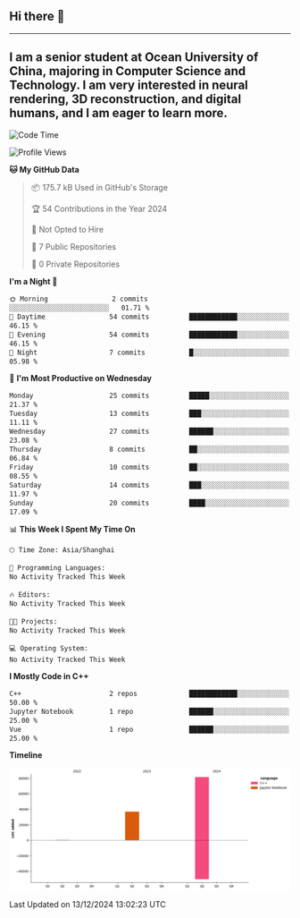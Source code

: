 ## Hi there 👋
---
I am a senior student at Ocean University of China, majoring in Computer Science and Technology. I am very interested in neural rendering, 3D reconstruction, and digital humans, and I am eager to learn more.
---
<!--START_SECTION:waka-->
![Code Time](http://img.shields.io/badge/Code%20Time-0%20secs-blue)

![Profile Views](http://img.shields.io/badge/Profile%20Views-0-blue)

**🐱 My GitHub Data** 

> 📦 175.7 kB Used in GitHub's Storage 
 > 
> 🏆 54 Contributions in the Year 2024
 > 
> 🚫 Not Opted to Hire
 > 
> 📜 7 Public Repositories 
 > 
> 🔑 0 Private Repositories 
 > 
**I'm a Night 🦉** 

```text
🌞 Morning                2 commits           ░░░░░░░░░░░░░░░░░░░░░░░░░   01.71 % 
🌆 Daytime                54 commits          ████████████░░░░░░░░░░░░░   46.15 % 
🌃 Evening                54 commits          ████████████░░░░░░░░░░░░░   46.15 % 
🌙 Night                  7 commits           █░░░░░░░░░░░░░░░░░░░░░░░░   05.98 % 
```
📅 **I'm Most Productive on Wednesday** 

```text
Monday                   25 commits          █████░░░░░░░░░░░░░░░░░░░░   21.37 % 
Tuesday                  13 commits          ███░░░░░░░░░░░░░░░░░░░░░░   11.11 % 
Wednesday                27 commits          ██████░░░░░░░░░░░░░░░░░░░   23.08 % 
Thursday                 8 commits           ██░░░░░░░░░░░░░░░░░░░░░░░   06.84 % 
Friday                   10 commits          ██░░░░░░░░░░░░░░░░░░░░░░░   08.55 % 
Saturday                 14 commits          ███░░░░░░░░░░░░░░░░░░░░░░   11.97 % 
Sunday                   20 commits          ████░░░░░░░░░░░░░░░░░░░░░   17.09 % 
```


📊 **This Week I Spent My Time On** 

```text
🕑︎ Time Zone: Asia/Shanghai

💬 Programming Languages: 
No Activity Tracked This Week

🔥 Editors: 
No Activity Tracked This Week

🐱‍💻 Projects: 
No Activity Tracked This Week

💻 Operating System: 
No Activity Tracked This Week
```

**I Mostly Code in C++** 

```text
C++                      2 repos             ████████████░░░░░░░░░░░░░   50.00 % 
Jupyter Notebook         1 repo              ██████░░░░░░░░░░░░░░░░░░░   25.00 % 
Vue                      1 repo              ██████░░░░░░░░░░░░░░░░░░░   25.00 % 
```



**Timeline**

![Lines of Code chart](https://raw.githubusercontent.com/polaris-cyy/polaris-cyy/main/assets/bar_graph.png)


 Last Updated on 13/12/2024 13:02:23 UTC
<!--END_SECTION:waka-->

